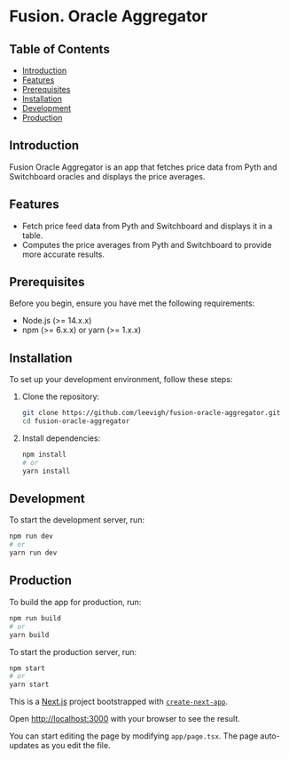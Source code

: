# Fusion. Oracle Aggregator

## Table of Contents

- [Introduction](#introduction)
- [Features](#features)
- [Prerequisites](#prerequisites)
- [Installation](#installation)
- [Development](#development)
- [Production](#production)

## Introduction

Fusion Oracle Aggregator is an app that fetches price data from Pyth and Switchboard oracles and displays the price averages.

## Features

- Fetch price feed data from Pyth and Switchboard and displays it in a table.
- Computes the price averages from Pyth and Switchboard to provide more accurate results.

## Prerequisites

Before you begin, ensure you have met the following requirements:

- Node.js (>= 14.x.x)
- npm (>= 6.x.x) or yarn (>= 1.x.x)

## Installation

To set up your development environment, follow these steps:

1. Clone the repository:

   ```bash
   git clone https://github.com/leevigh/fusion-oracle-aggregator.git
   cd fusion-oracle-aggregator
   ```

2. Install dependencies:
   ```bash
   npm install
   # or
   yarn install
   ```

## Development

To start the development server, run:

```bash
npm run dev
# or
yarn run dev
```

## Production

To build the app for production, run:

```bash
npm run build
# or
yarn build
```

To start the production server, run:

```bash
npm start
# or
yarn start
```

This is a [Next.js](https://nextjs.org/) project bootstrapped with [`create-next-app`](https://github.com/vercel/next.js/tree/canary/packages/create-next-app).

Open [http://localhost:3000](http://localhost:3000) with your browser to see the result.

You can start editing the page by modifying `app/page.tsx`. The page auto-updates as you edit the file.
